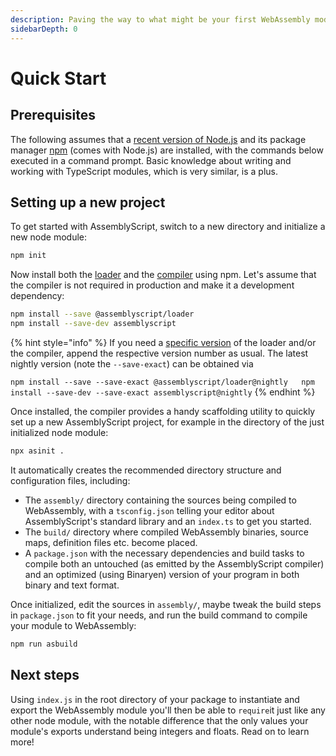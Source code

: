 ```yaml
---
description: Paving the way to what might be your first WebAssembly module.
sidebarDepth: 0
---
```


# Quick Start

## Prerequisites

The following assumes that a [recent version of Node.js](https://nodejs.org) and its package manager [npm](https://www.npmjs.com) \(comes with Node.js\) are installed, with the commands below executed in a command prompt. Basic knowledge about writing and working with TypeScript modules, which is very similar, is a plus.

## Setting up a new project

To get started with AssemblyScript, switch to a new directory and initialize a new node module:

```sh
npm init
```

Now install both the [loader](./loader.md) and the [compiler](./compiler.md) using npm. Let's assume that the compiler is not required in production and make it a development dependency:

```sh
npm install --save @assemblyscript/loader
npm install --save-dev assemblyscript
```

{% hint style="info" %}
If you need a [specific version](https://github.com/AssemblyScript/assemblyscript/releases) of the loader and/or the compiler, append the respective version number as usual. The latest nightly version \(note the `--save-exact`\) can be obtained via

`npm install --save --save-exact @assemblyscript/loader@nightly  
npm install --save-dev --save-exact assemblyscript@nightly`
{% endhint %}

Once installed, the compiler provides a handy scaffolding utility to quickly set up a new AssemblyScript project, for example in the directory of the just initialized node module:

```sh
npx asinit .
```

It automatically creates the recommended directory structure and configuration files, including:

* The `assembly/` directory containing the sources being compiled to WebAssembly, with a `tsconfig.json` telling your editor about AssemblyScript's standard library and an `index.ts` to get you started.
* The `build/` directory where compiled WebAssembly binaries, source maps, definition files etc. become placed.
* A `package.json` with the necessary dependencies and build tasks to compile both an untouched \(as emitted by the AssemblyScript compiler\) and an optimized \(using Binaryen\) version of your program in both binary and text format.

Once initialized, edit the sources in `assembly/`, maybe tweak the build steps in `package.json` to fit your needs, and run the build command to compile your module to WebAssembly:

```sh
npm run asbuild
```

## Next steps

Using `index.js` in the root directory of your package to instantiate and export the WebAssembly module you'll then be able to `require`it just like any other node module, with the notable difference that the only values your module's exports understand being integers and floats. Read on to learn more!
